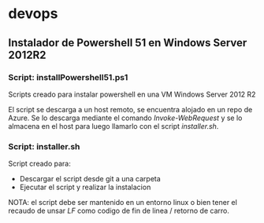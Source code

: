# devops

## Instalador de Powershell 51 en Windows Server 2012R2

### Script: installPowershell51.ps1

Scripts creado para instalar powershell en una VM Windows Server 2012 R2

El script se descarga a un host remoto, se encuentra alojado en un repo de Azure.
Se lo descarga mediante el comando *Invoke-WebRequest* y se lo almacena en el host para luego llamarlo con el script *installer.sh*.

### Script: installer.sh

Script creado para:

- Descargar el script desde git a una carpeta
- Ejecutar el script y realizar la instalacion

NOTA: el script debe ser mantenido en un entorno linux o bien tener el recaudo de unsar *LF* como codigo de fin de linea / retorno de carro.
